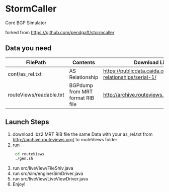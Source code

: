 # StormCaller

Core BGP Simulator

forked from https://github.com/pendgaft/stormcaller


## Data you need

| FilePath | Contents | Download Link |
| - | - | - |
| conf/as_rel.txt | AS Relationship | https://publicdata.caida.org/datasets/as-relationships/serial-1/
| routeViews/readable.txt | BGPdump from MRT format RIB file | http://archive.routeviews.org/ |

## Launch Steps

1. download .bz2 MRT RIB file the same Data with your as_rel.txt from http://archive.routeviews.org/ to routeViews folder
2. run
   ```bash
    cd routeViews
    ./gen.sh
    ```
3. run src/liveView/FileShiv.java
4. run src/sim/engine/SimDriver.java
5. run src/liveView/LiveViewDriver.java
6. Enjoy!
